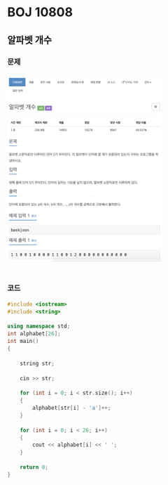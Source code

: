 # BOJ 10808

## 알파벳 개수

### 문제

### <img src="readme.assets/image-20200929151302254.png" alt="image-20200929151302254" width ="70%"/>

### <br/> 코드

```c++
#include <iostream>
#include <string>

using namespace std;
int alphabet[26];
int main()
{

    string str;

    cin >> str;

    for (int i = 0; i < str.size(); i++)
    {
        alphabet[str[i] - 'a']++;
    }

    for (int i = 0; i < 26; i++)
    {
        cout << alphabet[i] << ' ';
    }

    return 0;
}
```

